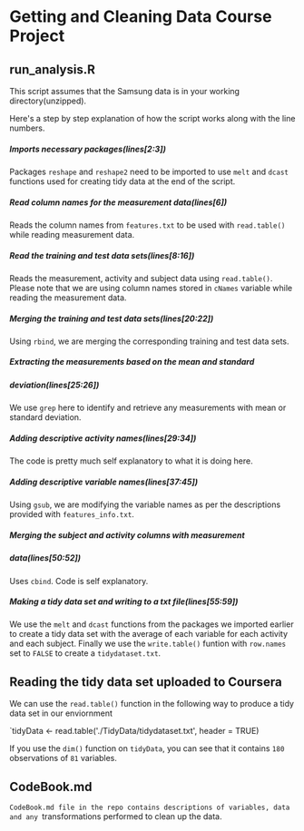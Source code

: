 # Getting and Cleaning Data Course Project

## run_analysis.R

This script assumes that the Samsung data is in your working
directory(unzipped).

Here's a step by step explanation of how the script works along with the line
numbers.

##### Imports necessary packages(lines[2:3])

Packages `reshape` and `reshape2` need to be imported to use `melt` and `dcast`
functions used for creating tidy data at the end of the script.

##### Read column names for the measurement data(lines[6])

Reads the column names from `features.txt` to be used with `read.table()` while
reading measurement data.

##### Read the training and test data sets(lines[8:16])

Reads the measurement, activity and subject data using `read.table()`. Please
note that we are using column names stored in `cNames` variable while reading
the measurement data.

##### Merging the training and test data sets(lines[20:22])

Using `rbind`, we are merging the corresponding training and test data sets.

##### Extracting the measurements based on the mean and standard
##### deviation(lines[25:26])

We use `grep` here to identify and retrieve any measurements with mean or
standard deviation.

##### Adding descriptive activity names(lines[29:34])

The code is pretty much self explanatory to what it is doing here.

##### Adding descriptive variable names(lines[37:45])

Using `gsub`, we are modifying the variable names as per the descriptions
provided with `features_info.txt`.

##### Merging the subject and activity columns with measurement
##### data(lines[50:52])

Uses `cbind`. Code is self explanatory.

##### Making a tidy data set and writing to a txt file(lines[55:59])

We use the `melt` and `dcast` functions from the packages we imported earlier to
create a tidy data set with the average of each variable for each activity and
each subject. Finally we use the `write.table()` funtion with `row.names` set to
`FALSE` to create a `tidydataset.txt`.

## Reading the tidy data set uploaded to Coursera

We can use the `read.table()` function in the following way to produce a tidy
data set in our enviornment

`tidyData <- read.table('./TidyData/tidydataset.txt', header = TRUE)

If you use the `dim()` function on `tidyData`, you can see that it contains
`180` observations of `81` variables.


## CodeBook.md

`CodeBook.md file in the repo contains descriptions of variables, data and any
`transformations performed to clean up the data.
